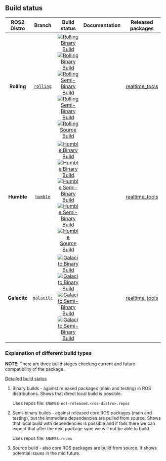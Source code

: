 ## Build status

ROS2 Distro | Branch | Build status | Documentation | Released packages
:---------: | :----: | :----------: | :-----------: | :---------------:
**Rolling** | [`rolling`](https://github.com/ros-controls/realtime_tools/tree/rolling) | [![Rolling Binary Build](https://github.com/ros-controls/realtime_tools/actions/workflows/rolling-binary-build-main.yml/badge.svg?branch=master)](https://github.com/ros-controls/realtime_tools/actions/workflows/rolling-binary-build-main.yml?branch=master) <br /> [![Rolling Binary Build](https://github.com/ros-controls/realtime_tools/actions/workflows/rolling-binary-build-testing.yml/badge.svg?branch=master)](https://github.com/ros-controls/realtime_tools/actions/workflows/rolling-binary-build-testing.yml?branch=master) <br /> [![Rolling Semi-Binary Build](https://github.com/ros-controls/realtime_tools/actions/workflows/rolling-semi-binary-build-main.yml/badge.svg?branch=master)](https://github.com/ros-controls/realtime_tools/actions/workflows/rolling-semi-binary-build-main.yml?branch=master) <br /> [![Rolling Semi-Binary Build](https://github.com/ros-controls/realtime_tools/actions/workflows/rolling-semi-binary-build-testing.yml/badge.svg?branch=master)](https://github.com/ros-controls/realtime_tools/actions/workflows/rolling-semi-binary-build-testing.yml?branch=master) <br /> [![Rolling Source Build](https://github.com/ros-controls/realtime_tools/actions/workflows/rolling-source-build.yml/badge.svg?branch=master)](https://github.com/ros-controls/realtime_tools/actions/workflows/rolling-source-build.yml?branch=master) |  | [realtime_tools](https://index.ros.org/p/realtime_tools/#rolling)
**Humble** | [`humble`](https://github.com/ros-controls/realtime_tools/tree/humble) | [![Humble Binary Build](https://github.com/ros-controls/realtime_tools/actions/workflows/humble-binary-build-main.yml/badge.svg?branch=master)](https://github.com/ros-controls/realtime_tools/actions/workflows/humble-binary-build-main.yml?branch=master) <br /> [![Humble Binary Build](https://github.com/ros-controls/realtime_tools/actions/workflows/humble-binary-build-testing.yml/badge.svg?branch=master)](https://github.com/ros-controls/realtime_tools/actions/workflows/humble-binary-build-testing.yml?branch=master) <br /> [![Humble Semi-Binary Build](https://github.com/ros-controls/realtime_tools/actions/workflows/humble-semi-binary-build-main.yml/badge.svg?branch=master)](https://github.com/ros-controls/realtime_tools/actions/workflows/humble-semi-binary-build-main.yml?branch=master) <br /> [![Humble Semi-Binary Build](https://github.com/ros-controls/realtime_tools/actions/workflows/humble-semi-binary-build-testing.yml/badge.svg?branch=master)](https://github.com/ros-controls/realtime_tools/actions/workflows/humble-semi-binary-build-testing.yml?branch=master) <br /> [![Humble Source Build](https://github.com/ros-controls/realtime_tools/actions/workflows/humble-source-build.yml/badge.svg?branch=master)](https://github.com/ros-controls/realtime_tools/actions/workflows/humble-source-build.yml?branch=master) |  | [realtime_tools](https://index.ros.org/p/realtime_tools/#humble)
**Galacitc** | [`galacitc`](https://github.com/ros-controls/realtime_tools/tree/galacitc) | [![Galacitc Binary Build](https://github.com/ros-controls/realtime_tools/actions/workflows/galacitc-binary-build-main.yml/badge.svg?branch=master)](https://github.com/ros-controls/realtime_tools/actions/workflows/galacitc-binary-build-main.yml?branch=master) <br /> [![Galacitc Binary Build](https://github.com/ros-controls/realtime_tools/actions/workflows/galacitc-binary-build-testing.yml/badge.svg?branch=master)](https://github.com/ros-controls/realtime_tools/actions/workflows/galacitc-binary-build-testing.yml?branch=master) <br /> [![Galacitc Semi-Binary Build](https://github.com/ros-controls/realtime_tools/actions/workflows/galacitc-semi-binary-build-main.yml/badge.svg?branch=master)](https://github.com/ros-controls/realtime_tools/actions/workflows/galacitc-semi-binary-build-main.yml?branch=master) <br /> [![Galacitc Semi-Binary Build](https://github.com/ros-controls/realtime_tools/actions/workflows/galacitc-semi-binary-build-testing.yml/badge.svg?branch=master)](https://github.com/ros-controls/realtime_tools/actions/workflows/galacitc-semi-binary-build-testing.yml?branch=master) <br /> |  | [realtime_tools](https://index.ros.org/p/realtime_tools/#galacitc)


### Explanation of different build types

**NOTE**: There are three build stages checking current and future compatibility of the package.

[Detailed build status](.github/workflows/README.md)

1. Binary builds - against released packages (main and testing) in ROS distributions. Shows that direct local build is possible.

   Uses repos file: `$NAME$-not-released.<ros-distro>.repos`

1. Semi-binary builds - against released core ROS packages (main and testing), but the immediate dependencies are pulled from source.
   Shows that local build with dependencies is possible and if fails there we can expect that after the next package sync we will not be able to build.

   Uses repos file: `$NAME$.repos`

1. Source build - also core ROS packages are build from source. It shows potential issues in the mid future.
